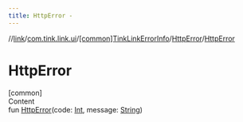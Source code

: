 ```yaml
---
title: HttpError -
---
```

//[link](../../../index.md)/[com.tink.link.ui](../../index.md)/[[common]TinkLinkErrorInfo](../index.md)/[HttpError](index.md)/[HttpError](-http-error.md)



# HttpError  
[common]  
Content  
fun [HttpError](-http-error.md)(code: [Int](https://kotlinlang.org/api/latest/jvm/stdlib/kotlin/-int/index.html), message: [String](https://kotlinlang.org/api/latest/jvm/stdlib/kotlin/-string/index.html))  



